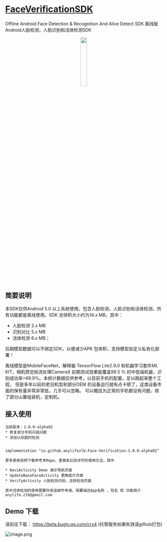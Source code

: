 #  [FaceVerificationSDK](https://github.com/AnyLifeZLB/FaceVerificationSDK)

Offline Android Face Detection &amp; Recognition And Alive Detect SDK 离线版Android人脸检测，人脸识别和活体检测SDK

<div align=center>
<img src="https://user-images.githubusercontent.com/15169396/182627098-0ca24289-641b-4593-bf7c-72b09c4bf94e.jpeg" width = 20% height = 20% />
</div>


## 简要说明

  本SDK仅供Android 5.0 以上系统使用，包含人脸检测，人脸识别和活体检测，所有功能都是离线使用。SDK 总体积大小约为14.x MB，其中：
  * 人脸检测 2.x MB
  * 识别对比 5.x MB
  * 活体检测 6.x MB；
  
  后期模型数据可以不绑定SDK，以便减少APK 包体积，支持模型自定义私有化部署！
 
  离线模型是MobileFaceNet，解释器 TensorFlow Lite2.9.0 和机器学习套件ML KIT，相机预览和流处理CameraX 
  前期测试效果能覆盖99.5 % 的中低端机器，识别成功率>99.9%。本统计数据仅供参考，以目前手机的配置，足以跑起来整个工程，
  但是多年以前的老旧机型和部分OEM 的设备运行就有点卡顿了，这类设备市面的保有量非常非常低，几乎可以忽略。
  可以概括为正常的手机都没有问题，除了部分山寨组装机，定制机。


## 接入使用
 
    当前版本：1.0.0-alpha02
    * 修复部分手机闪退问题
    * 添加认别超时检测
    

    implementation "io.github.anylifezlb:Face-Verification:1.0.0-alpha02"
   
    更多使用说明下载参考本Repo，里面有比较详尽的使用方法，其中 

    * NaviActivity Demo 演示导航页面
    * UpdateBaseFaceActivity 更换底片页面
    * VerifyActivity 人脸检测识别，活体检测页面

    其中活体检测的使用需要你发送邮件申请，简要描述App名称 ，包名 和 功能简介
    anylife.zlb@gmail.com
   


## Demo 下载

   请前往下载： https://beta.bugly.qq.com/crx4 (托管服务如果失效请github打包)

![image.png](https://p9-juejin.byteimg.com/tos-cn-i-k3u1fbpfcp/ad9d5c616f91466a81dab0282c9daae7~tplv-k3u1fbpfcp-watermark.image?)

   
   
   
